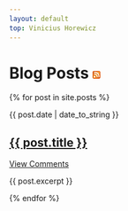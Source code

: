 ```yaml
---
layout: default
top: Vinicius Horewicz
---
```


Blog Posts ![Feed icon](/images/feed-icon-14x14.png)
==========

{% for post in site.posts %}
<div class="section list">
  <div class="date">{{ post.date | date_to_string }}</div>
  <p class="line">
    <h2><a class="title" href="{{ post.url }}">{{ post.title }}</a></h2>
    <a class="comments" href="{{ post.url }}#disqus_thread">View Comments</a>
  </p>
  <p class="excerpt">{{ post.excerpt }}</p>
</div>
{% endfor %}

<script type="text/javascript">
//<![CDATA[
(function() {
		var links = document.getElementsByTagName('a');
		var query = '?';
		for(var i = 0; i < links.length; i++) {
			if(links[i].href.indexOf('#disqus_thread') >= 0) {
				query += 'url' + i + '=' + encodeURIComponent(links[i].href) + '&';
			}
		}
		document.write('<script type="text/javascript" src="http://disqus.com/forums/wicz/get_num_replies.js' + query + '"></' + 'script>');
	})();
//]]>
</script>
